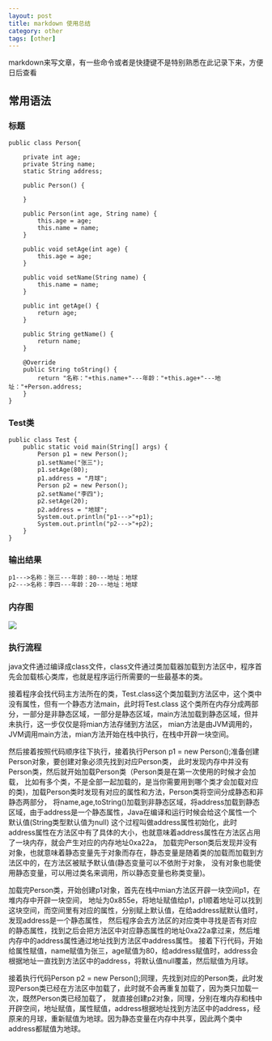 ```yaml
---
layout: post
title: markdown 使用总结
category: other
tags: [other]
---
```


markdown来写文章，有一些命令或者是快捷键不是特别熟悉在此记录下来，方便日后查看


## 常用语法
### 标题
```
public class Person{

    private int age;
    private String name;
    static String address;

	public Person() {
	
	}

	public Person(int age, String name) {
        this.age = age;
        this.name = name;
    }

    public void setAge(int age) {
        this.age = age;
    }

    public void setName(String name) {
        this.name = name;
    }

    public int getAge() {
        return age;
    }

    public String getName() {
        return name;
    }

	@Override
	public String toString() {
		return "名称："+this.name+"---年龄："+this.age+"---地址："+Person.address;
	}
}
``` 

### Test类

```
public class Test {
    public static void main(String[] args) {
	    Person p1 = new Person();
	    p1.setName("张三");
	    p1.setAge(80);
	    p1.address = "月球";
	    Person p2 = new Person();
	    p2.setName("李四");
	    p2.setAge(20);
	    p2.address = "地球";
	    System.out.println("p1--->"+p1);
	    System.out.println("p2--->"+p2);
    }
}
``` 

### 输出结果

``` xml
p1--->名称：张三---年龄：80---地址：地球
p2--->名称：李四---年龄：20---地址：地球
```
### 内存图

![](https://luopengfei3000.github.io/assets/images/2019/article/2019-03-12-java-memory-diagrams/2019-03-12-java-memory-diagrams.png)

### 执行流程

<p>java文件通过编译成class文件，class文件通过类加载器加载到方法区中，程序首先会加载核心类库，也就是程序运行所需要的一些最基本的类。</p>

<p>接着程序会找代码主方法所在的类，Test.class这个类加载到方法区中，这个类中没有属性，但有一个静态方法main，此时将Test.class
这个类所在内存分成两部分，一部分是非静态区域，一部分是静态区域，main方法加载到静态区域，但并未执行，这一步仅仅是将mian方法存储到方法区，
mian方法是由JVM调用的，JVM调用main方法，mian方法开始在栈中执行，在栈中开辟一块空间。</p>

<p>然后接着按照代码顺序往下执行，接着执行Person p1 = new Person();准备创建Person对象，要创建对象必须先找到对应Person类，
此时发现内存中并没有Person类，然后就开始加载Person类（Person类是在第一次使用的时候才会加载，
比如有多个类，不是全部一起加载的，是当你需要用到哪个类才会加载对应的类)，加载Person类时发现有对应的属性和方法，Person类将空间分成静态和非静态两部分，
将name,age,toString()加载到非静态区域，将address加载到静态区域，由于address是一个静态属性，Java在编译和运行时候会给这个属性一个默认值(String类型默认值为null)
这个过程叫做address属性初始化，此时address属性在方法区中有了具体的大小，也就意味着address属性在方法区占用了一块内存，就会产生对应的内存地址0xa22a，
加载完Person类后发现并没有对象，也就意味着静态变量先于对象而存在，静态变量是随着类的加载而加载到方法区中的，在方法区被赋予默认值(静态变量可以不依附于对象，
没有对象也能使用静态变量，可以用过类名来调用，所以静态变量也称类变量)。</p>

<p>加载完Person类，开始创建p1对象，首先在栈中mian方法区开辟一块空间p1，在堆内存中开辟一块空间，
地址为0x855e，将地址赋值给p1，p1顺着地址可以找到这块空间，而空间里有对应的属性，分别赋上默认值，在给address赋默认值时，发现address是一个静态属性，
然后程序会去方法区的对应类中寻找是否有对应的静态属性，找到之后会把方法区中对应静态属性的地址0xa22a拿过来，然后堆内存中的address属性通过地址找到方法区中address属性。
接着下行代码，开始给属性赋值，name赋值为张三，age赋值为80，给address赋值时，address会根据地址一直找到方法区中的address，将默认值null覆盖，然后赋值为月球。</p>

<p>接着执行代码Person p2 = new Person();同理，先找到对应的Person类，此时发现Person类已经在方法区中加载了，此时就不会再重复加载了，因为类只加载一次，既然Person类已经加载了，
就直接创建p2对象，同理，分别在堆内存和栈中开辟空间，地址赋值，属性赋值，address根据地址找到方法区中的address，经原来的月球，重新赋值为地球。因为静态变量在内存中共享，因此两个类中address都赋值为地球。</p>
